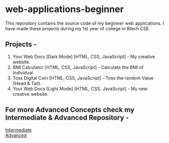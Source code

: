 # web-applications-beginner
This repository contains the source code of my beginner web applications. I have made these projects during my 1st year of college in Btech CSE.
## Projects -
1. Your Web Docs [Dark Mode] [HTML, CSS, JavaScript] - My creative website.
2. BMI Calculator [HTML, CSS, JavaScript] - Calculate the BMI of Individual.
3. Toss Digital Coin [HTML, CSS, JavaScript] - Toss the random Value {Head & Tail}.
4. Your Web Docs [Light Mode] [HTML, CSS, JavaScript] - My new creative website.

## For more Advanced Concepts check my Intermediate & Advanced Repository -
[Intermediate](https://github.com/akarshrajput/web-applications-intermediate)<br>
[Advanced](https://github.com/akarshrajput/web-applications-advanced)
